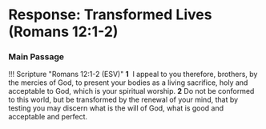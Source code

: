 # Response: Transformed Lives (Romans 12:1-2)

### Main Passage

!!! Scripture "Romans 12:1-2 (ESV)"
    **1**  I appeal to you therefore, brothers, by the mercies of God, to present your bodies as a living sacrifice, holy and acceptable to God, which is your spiritual worship. **2** Do not be conformed to this world, but be transformed by the renewal of your mind, that by testing you may discern what is the will of God, what is good and acceptable and perfect.  